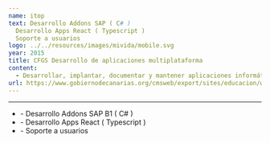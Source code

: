 ```yaml
---
name: itop
text: Desarrollo Addons SAP ( C# )
  Desarrollo Apps React ( Typescript )
  Soporte a usuarios
logo: ../../resources/images/mivida/mobile.svg
year: 2015
title: CFGS Desarrollo de aplicaciones multiplataforma
content: 
  - Desarrollar, implantar, documentar y mantener aplicaciones informáticas multiplataforma
url: https://www.gobiernodecanarias.org/cmsweb/export/sites/educacion/web/formacion_profesional/_galerias/descargas/descargas/3_1/Informatica_y_comunicaciones/DesarrolloAplicacionesMultiplataformaFO15.pdf
---
```


---

- \- Desarrollo Addons SAP B1 ( C# )
- \- Desarrollo Apps React ( Typescript )
- \- Soporte a usuarios
